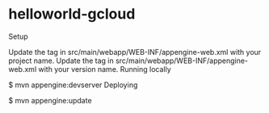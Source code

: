# helloworld-gcloud
Setup

Update the <application> tag in src/main/webapp/WEB-INF/appengine-web.xml with your project name.
Update the <version> tag in src/main/webapp/WEB-INF/appengine-web.xml with your version name.
Running locally

$ mvn appengine:devserver
Deploying

$ mvn appengine:update
